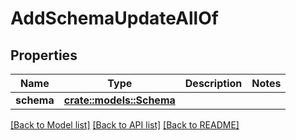 # AddSchemaUpdateAllOf

## Properties

Name | Type | Description | Notes
------------ | ------------- | ------------- | -------------
**schema** | [**crate::models::Schema**](Schema.md) |  | 

[[Back to Model list]](../README.md#documentation-for-models) [[Back to API list]](../README.md#documentation-for-api-endpoints) [[Back to README]](../README.md)


